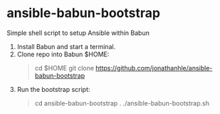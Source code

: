 # ansible-babun-bootstrap
Simple shell script to setup Ansible within Babun

1. Install Babun and start a terminal.
2. Clone repo into Babun $HOME:
   > cd $HOME
   > git clone https://github.com/jonathanhle/ansible-babun-bootstrap
3. Run the bootstrap script:
   > cd ansible-babun-bootstrap
   > . ./ansible-babun-bootstrap.sh
